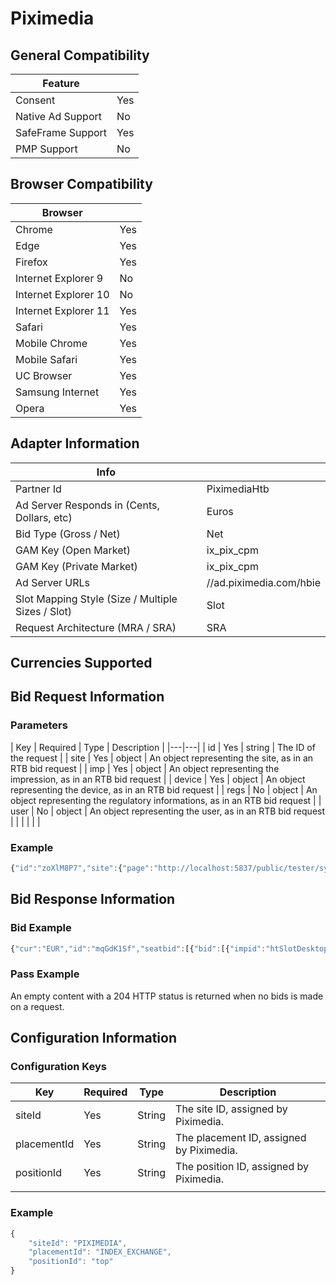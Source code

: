 # Piximedia
## General Compatibility
|Feature|  |
|---|---|
| Consent | Yes |
| Native Ad Support | No |
| SafeFrame Support | Yes |
| PMP Support | No |
 
## Browser Compatibility
| Browser |  |
|--- |---|
| Chrome | Yes |
| Edge | Yes |
| Firefox | Yes |
| Internet Explorer 9 | No |
| Internet Explorer 10 | No |
| Internet Explorer 11 | Yes |
| Safari | Yes |
| Mobile Chrome | Yes |
| Mobile Safari | Yes |
| UC Browser | Yes |
| Samsung Internet | Yes |
| Opera | Yes |
 
## Adapter Information
| Info | |
|---|---|
| Partner Id | PiximediaHtb |
| Ad Server Responds in (Cents, Dollars, etc) | Euros |
| Bid Type (Gross / Net) | Net |
| GAM Key (Open Market) | ix_pix_cpm |
| GAM Key (Private Market) | ix_pix_cpm |
| Ad Server URLs | //ad.piximedia.com/hbie |
| Slot Mapping Style (Size / Multiple Sizes / Slot) | Slot |
| Request Architecture (MRA / SRA) | SRA |
 
## Currencies Supported
 
## Bid Request Information
### Parameters
| Key | Required | Type | Description |
|---|---|
| id | Yes | string | The ID of the request |
| site | Yes | object | An object representing the site, as in an RTB bid request |
| imp | Yes | object | An object representing the impression, as in an RTB bid request |
| device | Yes | object | An object representing the device, as in an RTB bid request |
| regs | No | object | An object representing the regulatory informations, as in an RTB bid request |
| user | No | object | An object representing the user, as in an RTB bid request |
| | | | |
 
### Example
```javascript
{"id":"zoXlM8P7","site":{"page":"http://localhost:5837/public/tester/system-tester.html","domain":"http://localhost","name":"localhost"},"imp":[{"id":"htSlotDesktopAId","ext":{"piximedia":{"siteId":"PIXIMEDIA","placementId":"INDEX_EXCHANGE","positionId":"mpu"}},"banner":{"w":300,"h":250}},{"id":"htSlotDesktopAId","ext":{"piximedia":{"siteId":"PIXIMEDIA","placementId":"INDEX_EXCHANGE","positionId":"mpu"}},"banner":{"w":300,"h":600}},{"id":"htSlotDesktopAId","ext":{"piximedia":{"siteId":"PIXIMEDIA","placementId":"INDEX_EXCHANGE","positionId":"top"}},"banner":{"w":728,"h":90}}],"device":{"ua":"Mozilla/5.0 (Macintosh; Intel Mac OS X 10_14_3) AppleWebKit/537.36 (KHTML, like Gecko) Chrome/77.0.3823.0 Safari/537.36","language":"en-GB"},"regs":{"ext":{"gdpr":0}},"user":{"ext":{"consent":""}}}
```
 
## Bid Response Information
### Bid Example
```javascript
{"cur":"EUR","id":"mqGdK1Sf","seatbid":[{"bid":[{"impid":"htSlotDesktopAId","price":200,"width":"300","height":"250","crid":"371134","adm":"<div id=\"default-creative\"></div>"},{"impid":"htSlotDesktopAId","price":200,"width":"300","height":"600","crid":"371134","adm":"<div id=\"default-creative\"></div>"}]}]}
```
### Pass Example
An empty content with a 204 HTTP status is returned when no bids is made on a request.
 
## Configuration Information
### Configuration Keys
| Key | Required | Type | Description |
|---|---|---|---|
| siteId | Yes | String | The site ID, assigned by Piximedia. |
| placementId | Yes | String | The placement ID, assigned by Piximedia. |
| positionId | Yes | String | The position ID, assigned by Piximedia. |
| | | | |
### Example
```javascript
{
    "siteId": "PIXIMEDIA",
    "placementId": "INDEX_EXCHANGE",
    "positionId": "top"
}
```

